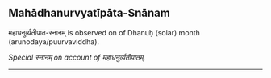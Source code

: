 ## Mahādhanurvyatīpāta-Snānam
महाधनुर्व्यतीपात-स्नानम् is observed on  of Dhanuḥ (solar) month (arunodaya/puurvaviddha).

_Special स्नानम् on account of महाधनुर्व्यतीपातम्._

---
